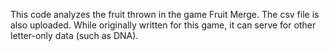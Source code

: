 This code analyzes the fruit thrown in the game Fruit Merge. The csv file is also uploaded.
While originally written for this game, it can serve for other letter-only data (such as DNA).
